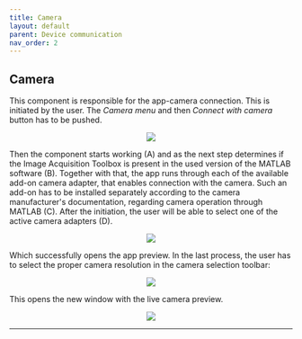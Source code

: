 ```yaml
---
title: Camera
layout: default
parent: Device communication
nav_order: 2
---
```

## [](#header-2)Camera

This component is responsible for the app-camera connection. This is initiated by the user. The _Camera menu_ and then _Connect with camera_ button has to be pushed. 
<p align="center">
  <img src="/BCAA_tutorial/assets/images/Connect_with_camera.png">
</p>
Then the component starts working (A) and as the next step determines if the Image Acquisition Toolbox is present in the used version of the MATLAB software (B). Together with that, the app runs through each of the available add-on camera adapter, that enables connection with the camera. Such an add-on has to be installed separately according to the camera manufacturer's documentation, regarding camera operation through MATLAB (C). After the initiation, the user will be able to select one of the active camera adapters (D).
<p align="center">
  <img src="/BCAA_tutorial/assets/images/Connect_with_camera_whole_process.png">
</p>
Which successfully opens the app preview. In the last process, the user has to select the proper camera resolution in the camera selection toolbar:
<p align="center">
  <img src="/BCAA_tutorial/assets/images/Select_camera.png">
</p>
This opens the new window with the live camera preview.
<p align="center">
  <img src="/BCAA_tutorial/assets/images/Camera_preview.png">
</p>

----
